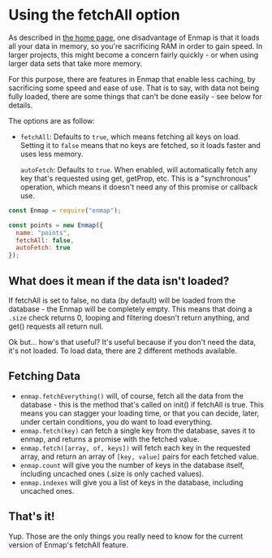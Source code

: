 # Using the fetchAll option

As described in [the home page](../#advantage-disadvantage), one disadvantage of Enmap is that it loads all your data in memory, so you're sacrificing RAM in order to gain speed. In larger projects, this might become a concern fairly quickly - or when using larger data sets that take more memory.

For this purpose, there are features in Enmap that enable less caching, by sacrificing some speed and ease of use. That is to say, with data not being fully loaded, there are some things that can't be done easily - see below for details.

The options are as follow:

* `fetchAll`: Defaults to `true`, which means fetching all keys on load. Setting it to `false` means that no keys are fetched, so it loads faster and uses less memory.

  `autoFetch`: Defaults to `true`. When enabled, will automatically fetch any key that's requested using get, getProp, etc. This is a "synchronous" operation, which means it doesn't need any of this promise or callback use.

```javascript
const Enmap = require("enmap");

const points = new Enmap({
  name: "points",
  fetchAll: false,
  autoFetch: true
});
```

## What does it mean if the data isn't loaded?

If fetchAll is set to false, no data \(by default\) will be loaded from the database - the Enmap will be completely empty. This means that doing a `.size` check returns 0, looping and filtering doesn't return anything, and get\(\) requests all return null.

Ok but... how's that useful? It's useful because if you don't need the data, it's not loaded. To load data, there are 2 different methods available.

## Fetching Data

* `enmap.fetchEverything()` will, of course, fetch all the data from the database - this is the method that's called on init\(\) if fetchAll is true. This means you can stagger your loading time, or that you can decide, later, under certain conditions, you do want to load everything.
* `enmap.fetch(key)` can fetch a single key from the database, saves it to enmap, and returns a promise with the fetched value. 
* `enmap.fetch([array, of, keys])` will fetch each key in the requested array, and return an array of `[key, value]` pairs for each fetched value. 
* `enmap.count` will give you the number of keys in the database itself, including uncached ones \(.size is only cached values\).
* `enmap.indexes` will give you a list of keys in the database, including uncached ones.

## That's it!

Yup. Those are the only things you really need to know for the current version of Enmap's fetchAll feature.

